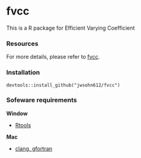 # fvcc

This is a R package for Efficient Varying Coefficient

### Resources

For more details, please refer to [fvcc](https://jwsohn612.github.io/).

### Installation
```
devtools::install_github("jwsohn612/fvcc")
```

### Sofeware requirements
**Window**
  - [Rtools](https://cran.r-project.org/bin/windows/Rtools/)

**Mac**
  - [clang, gfortran](https://cran.r-project.org/bin/macosx/tools/)


